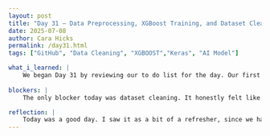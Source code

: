```yaml
---
layout: post
title: "Day 31 – Data Preprocessing, XGBoost Training, and Dataset Cleanup "
date: 2025-07-08
author: Cara Hicks
permalink: /day31.html
tags: ["GitHub", "Data Cleaning", "XGBOOST","Keras", "AI Model"]

what_i_learned: |
    We began Day 31 by reviewing our to do list for the day. Our first task was data preprocessing, which involved cleaning a newly acquired dataset and detecting the Fitzpatrick skin types, ensuring we converted them to match the other scales we’ve been using. Next, we trained a binary classification model using XGBoost. After lunch, we resumed cleaning the new datasets, which differed significantly from the ones we worked with earlier in the program, requiring additional adjustments. As always, we ended the day by publishing our daily blog post.
    
blockers: |
    The only blocker today was dataset cleaning. It honestly felt like a bit of a step back having to rework and clean the new data to fit our model. However, I understand the value because it’s a step that will ultimately improve the model’s performance and prediction. Plus, it was a suggestion we received and chose to implement, knowing it would lead to better results in the long run.

reflection: |
    Today was a good day. I saw it as a bit of a refresher, since we haven’t done this level of data cleaning since the very beginning of the program. Staying positive helps me avoid viewing the task as overwhelming or daunting. Lately, I’ve been thinking that the limited availability of skin cancer datasets might be due to privacy concerns, which is completely understandable, but it also adds a challenge to our work.
---
```

